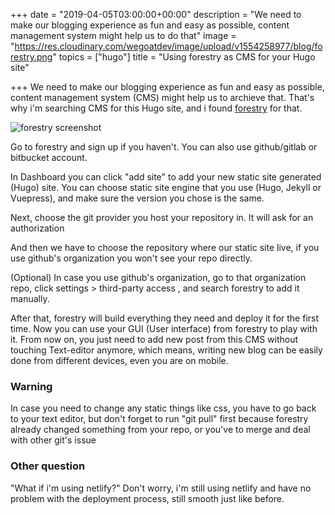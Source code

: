 +++
date = "2019-04-05T03:00:00+00:00"
description = "We need to make our blogging experience as fun and easy as possible, content management system might help us to do that"
image = "https://res.cloudinary.com/wegoatdev/image/upload/v1554258977/blog/forestry.png"
topics = ["hugo"]
title = "Using forestry as CMS for your Hugo site"

+++
We need to make our blogging experience as fun and easy as possible, content management system (CMS) might help us to archieve that.  That's why i'm searching CMS for this Hugo site, and i found [forestry](https://forestry.io/) for that.

![forestry screenshot](https://res.cloudinary.com/wegoatdev/image/upload/v1554258977/blog/forestry.png)

Go to forestry and sign up if you haven't. You can also use github/gitlab or bitbucket account. 

In Dashboard you can click "add site" to add your new static site generated (Hugo) site. You can choose static site engine that you use (Hugo, Jekyll or Vuepress), and make sure the version you chose is the same. 

Next, choose the git provider you host your repository in. It will ask for an authorization

And then we have to choose the repository where our static site live, if you use github's organization you won't see your repo directly.

(Optional) In case you use github's organization, go to that organization repo, click settings > third-party access , and search forestry to add it manually. 

After that, forestry will build everything they need and deploy it for the first time. Now you can use your GUI (User interface) from forestry to play with it. From now on, you just need to add new post from this CMS without touching Text-editor anymore, which means, writing new blog can be easily done from different devices, even you are on mobile.

### Warning

In case you need to change any static things like css, you have to  go back to your text editor, but don't forget to run "git pull" first because forestry already changed something from your repo, or you've to merge and deal with other git's issue

### Other question

"What if i'm using netlify?" Don't worry, i'm still using netlify and have no problem with the deployment process, still smooth just like before. 